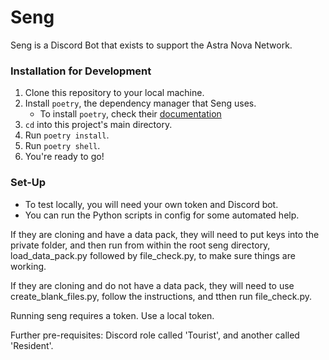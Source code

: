 # Seng

Seng is a Discord Bot that exists to support the Astra Nova Network.

### Installation for Development
1. Clone this repository to your local machine.
2. Install `poetry`, the dependency manager that Seng uses.
    - To install `poetry`, check their [documentation](https://python-poetry.org/)
3. `cd` into this project's main directory.
4. Run `poetry install`.
5. Run `poetry shell`.
6. You're ready to go!

### Set-Up
 - To test locally, you will need your own token and Discord bot.
 - You can run the Python scripts in config for some automated help.


If they are cloning and have a data pack, they will need to put keys into
the private folder, and then run from within the root seng directory,
load_data_pack.py followed by file_check.py, to make sure things are working.

If they are cloning and do not have a data pack, they will need to use
create_blank_files.py, follow the instructions, and tthen run file_check.py.

Running seng requires a token. Use a local token.

Further pre-requisites: Discord role called 'Tourist', and another called
'Resident'.